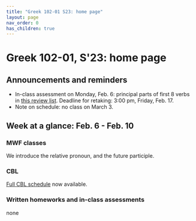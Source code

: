 ```yaml
---
title: "Greek 102-01 S23: home page"
layout: page
nav_order: 0
has_children: true
---
```




# Greek 102-01, S'23: home page



## Announcements and reminders


- In-class assessment on Monday, Feb. 6: principal parts of first 8 verbs in [this review list](https://hellenike.github.io/textbook/review/module1-review/vocabulary). Deadline for retaking: 3:00 pm, Friday, Feb. 17.
- Note on schedule: no class on March 3.




## Week at a glance:  Feb. 6 - Feb. 10

### MWF classes

We introduce the relative pronoun, and the future participle.

### CBL

[Full CBL schedule](./cbl/) now available.


### Written homeworks and in-class assessments

none